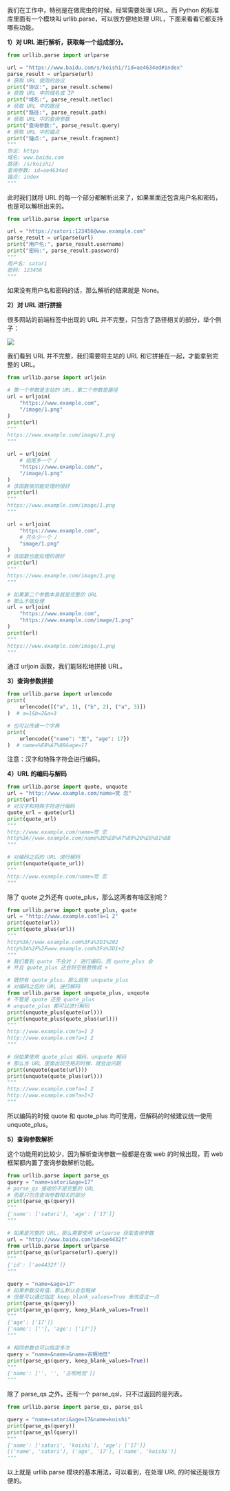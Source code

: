 我们在工作中，特别是在做爬虫的时候，经常需要处理 URL。而 Python 的标准库里面有一个模块叫 urllib.parse，可以很方便地处理 URL，下面来看看它都支持哪些功能。

**1）对 URL 进行解析，获取每一个组成部分。**

~~~python
from urllib.parse import urlparse

url = "https://www.baidu.com/s/koishi/?id=ae4634ed#index"
parse_result = urlparse(url)
# 获取 URL 使用的协议
print("协议:", parse_result.scheme)
# 获取 URL 中的域名或 IP
print("域名:", parse_result.netloc)
# 获取 URL 中的路径
print("路径:", parse_result.path)
# 获取 URL 中的查询参数
print("查询参数:", parse_result.query)
# 获取 URL 中的锚点
print("锚点:", parse_result.fragment)
"""
协议: https
域名: www.baidu.com
路径: /s/koishi/
查询参数: id=ae4634ed
锚点: index
"""
~~~

此时我们就将 URL 的每一个部分都解析出来了，如果里面还包含用户名和密码，也是可以解析出来的。

```python
from urllib.parse import urlparse

url = "https://satori:123456@www.example.com"
parse_result = urlparse(url)
print("用户名:", parse_result.username)
print("密码:", parse_result.password)
"""
用户名: satori
密码: 123456
"""
```

如果没有用户名和密码的话，那么解析的结果就是 None。

**2）对 URL 进行拼接**

很多网站的前端标签中出现的 URL 并不完整，只包含了路径相关的部分，举个例子：

![](./1.png)

我们看到 URL 并不完整，我们需要将主站的 URL 和它拼接在一起，才能拿到完整的 URL。

```python
from urllib.parse import urljoin

# 第一个参数是主站的 URL，第二个参数是路径
url = urljoin(
    "https://www.example.com",
    "/image/1.png"
)
print(url)
"""
https://www.example.com/image/1.png
"""

url = urljoin(
    # 结尾多一个 /
    "https://www.example.com/",
    "/image/1.png"
)
# 该函数依旧能处理的很好
print(url)
"""
https://www.example.com/image/1.png
"""

url = urljoin(
    "https://www.example.com",
    # 开头少一个 /
    "image/1.png"
)
# 该函数也能处理的很好
print(url)
"""
https://www.example.com/image/1.png
"""

# 如果第二个参数本身就是完整的 URL
# 那么不做处理
url = urljoin(
    "https://www.example.com",
    "https://www.example.com/image/1.png"
)
print(url)
"""
https://www.example.com/image/1.png
"""
```

通过 urljoin 函数，我们能轻松地拼接 URL。

**3）查询参数拼接**

```python
from urllib.parse import urlencode
print(
    urlencode([("a", 1), ("b", 2), ("a", 3)])
)  # a=1&b=2&a=3

# 也可以传递一个字典
print(
    urlencode({"name": "觉", "age": 17})
)  # name=%E8%A7%89&age=17
```

注意：汉字和特殊字符会进行编码。

**4）URL 的编码与解码**

```python
from urllib.parse import quote, unquote
url = "http://www.example.com/name=觉 恋"
print(url)
# 对汉字和特殊字符进行编码
quote_url = quote(url)
print(quote_url)
"""
http://www.example.com/name=觉 恋
http%3A//www.example.com/name%3D%E8%A7%89%20%E6%81%8B
"""

# 对编码之后的 URL 进行解码
print(unquote(quote_url))
"""
http://www.example.com/name=觉 恋
"""
```

除了 quote 之外还有 quote_plus，那么这两者有啥区别呢？

```python
from urllib.parse import quote_plus, quote
url = "http://www.example.com?a=1 2"
print(quote(url))
print(quote_plus(url))
"""
http%3A//www.example.com%3Fa%3D1%202
http%3A%2F%2Fwww.example.com%3Fa%3D1+2
"""
# 我们看到 quote 不会对 / 进行编码，而 quote_plus 会
# 并且 quote_plus 还会将空格替换成 +

# 既然有 quote_plus，那么就有 unquote_plus
# 对编码之后的 URL 进行解码
from urllib.parse import unquote_plus, unquote
# 不管是 quote 还是 quote_plus
# unquote_plus 都可以进行解码
print(unquote_plus(quote(url)))
print(unquote_plus(quote_plus(url)))
"""
http://www.example.com?a=1 2
http://www.example.com?a=1 2
"""

# 但如果使用 quote_plus 编码，unquote 解码
# 那么当 URL 里面出现空格的时候，就会出问题
print(unquote(quote(url)))
print(unquote(quote_plus(url)))
"""
http://www.example.com?a=1 2
http://www.example.com?a=1+2
"""
```

所以编码的时候 quote 和 quote_plus 均可使用，但解码的时候建议统一使用 unquote_plus。

**5）查询参数解析**

这个功能用的比较少，因为解析查询参数一般都是在做 web 的时候出现，而 web 框架都内置了查询参数解析功能。

~~~python
from urllib.parse import parse_qs
query = "name=satori&age=17"
# parse_qs 接收的不是完整的 URL
# 而是只包含查询参数相关的部分
print(parse_qs(query))
"""
{'name': ['satori'], 'age': ['17']}
"""

# 如果是完整的 URL，那么需要使用 urlparse 获取查询参数
url = "http://www.baidu.com?id=ae4432f"
from urllib.parse import urlparse
print(parse_qs(urlparse(url).query))
"""
{'id': ['ae4432f']}
"""

query = "name=&age=17"
# 如果参数没有值，那么默认会忽略掉
# 但是可以通过指定 keep_blank_values=True 来改变这一点
print(parse_qs(query))
print(parse_qs(query, keep_blank_values=True))
"""
{'age': ['17']}
{'name': [''], 'age': ['17']}
"""

# 相同参数也可以指定多次
query = "name=&name=&name=古明地觉"
print(parse_qs(query, keep_blank_values=True))
"""
{'name': ['', '', '古明地觉']}
"""
~~~

除了 parse_qs 之外，还有一个 parse_qsl，只不过返回的是列表。

```python
from urllib.parse import parse_qs, parse_qsl

query = "name=satori&age=17&name=koishi"
print(parse_qs(query))
print(parse_qsl(query))
"""
{'name': ['satori', 'koishi'], 'age': ['17']}
[('name', 'satori'), ('age', '17'), ('name', 'koishi')]
"""
```

以上就是 urllib.parse 模块的基本用法，可以看到，在处理 URL 的时候还是很方便的。







